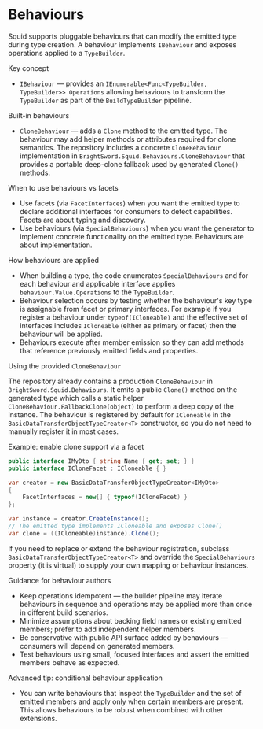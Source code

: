 # Behaviours

Squid supports pluggable behaviours that can modify the emitted type during type creation. A behaviour implements `IBehaviour` and exposes operations applied to a `TypeBuilder`.

Key concept
- `IBehaviour` — provides an `IEnumerable<Func<TypeBuilder, TypeBuilder>> Operations` allowing behaviours to transform the `TypeBuilder` as part of the `BuildTypeBuilder` pipeline.

Built-in behaviours
- `CloneBehaviour` — adds a `Clone` method to the emitted type. The behaviour may add helper methods or attributes required for clone semantics. The repository includes a concrete `CloneBehaviour` implementation in `BrightSword.Squid.Behaviours.CloneBehaviour` that provides a portable deep-clone fallback used by generated `Clone()` methods.

When to use behaviours vs facets
- Use facets (via `FacetInterfaces`) when you want the emitted type to declare additional interfaces for consumers to detect capabilities. Facets are about typing and discovery.
- Use behaviours (via `SpecialBehaviours`) when you want the generator to implement concrete functionality on the emitted type. Behaviours are about implementation.

How behaviours are applied
- When building a type, the code enumerates `SpecialBehaviours` and for each behaviour and applicable interface applies `behaviour.Value.Operations` to the `TypeBuilder`.
- Behaviour selection occurs by testing whether the behaviour's key type is assignable from facet or primary interfaces. For example if you register a behaviour under `typeof(ICloneable)` and the effective set of interfaces includes `ICloneable` (either as primary or facet) then the behaviour will be applied.
- Behaviours execute after member emission so they can add methods that reference previously emitted fields and properties.

Using the provided `CloneBehaviour`

The repository already contains a production `CloneBehaviour` in `BrightSword.Squid.Behaviours`. It emits a public `Clone()` method on the generated type which calls a static helper `CloneBehaviour.FallbackClone(object)` to perform a deep copy of the instance. The behaviour is registered by default for `ICloneable` in the `BasicDataTransferObjectTypeCreator<T>` constructor, so you do not need to manually register it in most cases.

Example: enable clone support via a facet

```csharp
public interface IMyDto { string Name { get; set; } }
public interface ICloneFacet : ICloneable { }

var creator = new BasicDataTransferObjectTypeCreator<IMyDto>
{
    FacetInterfaces = new[] { typeof(ICloneFacet) }
};

var instance = creator.CreateInstance();
// The emitted type implements ICloneable and exposes Clone()
var clone = ((ICloneable)instance).Clone();
```

If you need to replace or extend the behaviour registration, subclass `BasicDataTransferObjectTypeCreator<T>` and override the `SpecialBehaviours` property (it is virtual) to supply your own mapping or behaviour instances.

Guidance for behaviour authors
- Keep operations idempotent — the builder pipeline may iterate behaviours in sequence and operations may be applied more than once in different build scenarios.
- Minimize assumptions about backing field names or existing emitted members; prefer to add independent helper members.
- Be conservative with public API surface added by behaviours — consumers will depend on generated members.
- Test behaviours using small, focused interfaces and assert the emitted members behave as expected.

Advanced tip: conditional behaviour application
- You can write behaviours that inspect the `TypeBuilder` and the set of emitted members and apply only when certain members are present. This allows behaviours to be robust when combined with other extensions.
